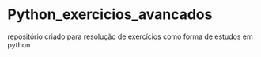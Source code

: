 # Python_exercicios_avancados
repositório criado para resolução de exercícios como forma de estudos em python
